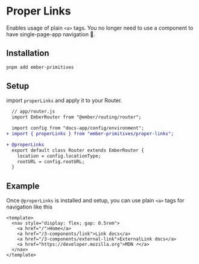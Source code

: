 # Proper Links

Enables usage of plain `<a>` tags.
You no longer need to use a component to have single-page-app navigation 🎉.


## Installation 

```bash 
pnpm add ember-primitives
```

## Setup

import `properLinks` and apply it to your Router.

```diff
  // app/router.js
  import EmberRouter from "@ember/routing/router";

  import config from "docs-app/config/environment";
+ import { properLinks } from "ember-primitives/proper-links";

+ @properLinks
  export default class Router extends EmberRouter {
    location = config.locationType;
    rootURL = config.rootURL;
  }
```

## Example

Once `@properLinks` is installed and setup, you can use plain `<a>` tags for navigation like this

```gjs live preview 
<template>
  <nav style="display: flex; gap: 0.5rem">
    <a href="/">Home</a> 
    <a href="/3-components/link">Link docs</a> 
    <a href="/3-components/external-link">ExternalLink docs</a> 
    <a href="https://developer.mozilla.org">MDN ➚</a> 
  </nav>
</template>
```

